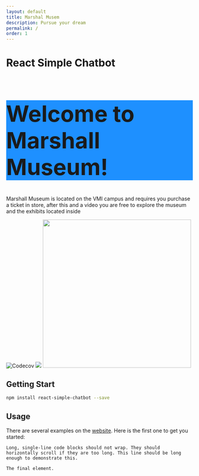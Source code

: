 ```yaml
---
layout: default
title: Marshal Musem
description: Pursue your dream
permalink: /
order: 1
---
```


# React Simple Chatbot
 

<h1 style="font-size:60px; background-color:DodgerBlue;">Welcome to Marshall Museum!</h1> 
<p>
  Marshall Museum is located on the VMI campus and requires you purchase a ticket in store, after this and a video you are free to explore the museum and the exhibits located inside
</p> 
  <img src="https://s3.amazonaws.com/lexingtonvirginia.com/Museums/_attractionSmall/GCMarshall_GiftShop_3.jpg" alt="Codecov" />
</a> <a href="https://beerpay.io/LucasBassetti/react-simple-chatbot"><img src="https://beerpzay.io/LucasBassetti/react-simple-chatbot/badge.svg?style=flat" /></a>


<img src="https://images.pexels.com/photos/459522/pexels-photo-459522.jpeg?auto=compress&cs=tinysrgb&dpr=2&h=750&w=1260" height="400" />

## Getting Start

```bash
npm install react-simple-chatbot --save
```

## Usage

There are several examples on the [website](http://lucasbassetti.com.br/react-simple-chatbot). Here is the first one to get you started:


```
Long, single-line code blocks should not wrap. They should horizontally scroll if they are too long. This line should be long enough to demonstrate this.
```

```
The final element.
```

